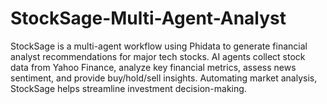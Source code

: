 # StockSage-Multi-Agent-Analyst
StockSage is a multi-agent workflow using Phidata to generate financial analyst recommendations for major tech stocks. AI agents collect stock data from Yahoo Finance, analyze key financial metrics, assess news sentiment, and provide buy/hold/sell insights. Automating market analysis, StockSage helps streamline investment decision-making.
